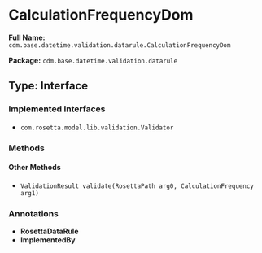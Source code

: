 # CalculationFrequencyDom

**Full Name:** `cdm.base.datetime.validation.datarule.CalculationFrequencyDom`

**Package:** `cdm.base.datetime.validation.datarule`

## Type: Interface

### Implemented Interfaces

- `com.rosetta.model.lib.validation.Validator`

### Methods

#### Other Methods

- `ValidationResult validate(RosettaPath arg0, CalculationFrequency arg1)`

### Annotations

- **RosettaDataRule**
- **ImplementedBy**

